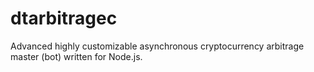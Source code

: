 # dtarbitragec
Advanced highly customizable asynchronous cryptocurrency arbitrage master (bot) written for Node.js.
